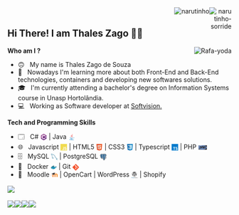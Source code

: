 <div align="right" margin="0px" padding="0px">
  <img align="right" width="50" height="50" alt="narutinho-sorridente" src="https://freight.cargo.site/w/1080/i/e995cdbeeaf928355de6243e6ec309e640589e2f8b2e5cbe0e7f4bc4f0284a2a/naruto_walk_GIF.gif">

  <img widht="50" height="50" alt="narutinho" src="https://media2.giphy.com/media/XbPW7ZsiGCiyznhnIm/200.gif">
  
</div>
 
## Hi There! I am Thales Zago 👋🏻  

<img align="right" alt="Rafa-yoda" src="https://media.discordapp.net/attachments/795333223180927007/887777182586392656/ezgif.com-gif-maker.gif?width=150&height=150"> 
<div>
  <b> Who am I ? </b> <br>
  <ul>
    <li> 🙃 &nbsp; My name is Thales Zago de Souza </li>
    <li> 🤯 &nbsp; Nowadays I'm learning more about both Front-End and Back-End technologies, containers and developing new softwares solutions. </li>
    <li> 🎓 &nbsp; I'm currently attending a bachelor's degree on Information Systems course in Unasp Hortolândia. </li>
    <li> 💻 &nbsp; Working as Software developer at <a href="https://www.linkedin.com/company/softvision-br/mycompany/"> Softvision. </a> </li>
  </ul>
  <b> Tech and Programming Skills </b> <br>
  <ul>
    <li> 🗔 &nbsp; C# 
      <img align="center" alt="thales-Csharp" height="15" width="15" src="https://raw.githubusercontent.com/devicons/devicon/master/icons/csharp/csharp-original.svg"> 
      | Java 
      <img align="center" alt="thales-Csharp" height="15" width="15" src="https://raw.githubusercontent.com/devicons/devicon/master/icons/java/java-original.svg"> </li>
    <li> 🌐 &nbsp; Javascript 
      <img align="center" alt="thales-Js" height="15px" width="15px" src="https://raw.githubusercontent.com/devicons/devicon/master/icons/javascript/javascript-plain.svg?"> 
      | HTML5 
      <img align="center" alt="thales-HTML" height="15" width="15" src="https://raw.githubusercontent.com/devicons/devicon/master/icons/html5/html5-original.svg"> 
      | CSS3 
      <img align="center" alt="thales-CSS" height="15" width="15" src="https://raw.githubusercontent.com/devicons/devicon/master/icons/css3/css3-original.svg"> 
      | Typescript 
      <img align="center" alt="thales-Ts" height="15" width="15" src="https://raw.githubusercontent.com/devicons/devicon/master/icons/typescript/typescript-plain.svg"> 
      | PHP 
      <img align="center" alt="thales-Python" height="20" width="20" src="https://raw.githubusercontent.com/devicons/devicon/master/icons/php/php-original.svg">  
    </li>
    <li> 🗄️ &nbsp; MySQL 
      <img align="center" alt="thales-Python" height="15" width="15" src="https://raw.githubusercontent.com/devicons/devicon/master/icons/mysql/mysql-original.svg"> 
      | PostgreSQL 
      <img align="center" alt="thales-Python" height="15" width="15" src="https://raw.githubusercontent.com/devicons/devicon/master/icons/postgresql/postgresql-original.svg">   
   </li>
    <li> 🔧 &nbsp; Docker 
      <img align="center" alt="thales-Python" height="15" width="15" src="https://raw.githubusercontent.com/devicons/devicon/master/icons/docker/docker-original.svg"> 
      | Git 
      <img align="center" alt="thales-Python" height="15" width="15" src="https://raw.githubusercontent.com/devicons/devicon/master/icons/git/git-original.svg"> 
    </li>
    <li> 🛒 &nbsp; Moodle 
      <img align="center" alt="thales-Python" height="15" width="15" src="https://raw.githubusercontent.com/devicons/devicon/master/icons/moodle/moodle-original.svg">  
      | OpenCart 
      | WordPress 
      <img align="center" alt="thales-Python" height="15" width="15" src="https://raw.githubusercontent.com/devicons/devicon/master/icons/wordpress/wordpress-original.svg"> 
      | Shopify   
    </li>
  </ul>
 
  <a href="https://github.com/ThalesZago">
    <img align="center" width="588px" src="https://github-readme-stats.vercel.app/api?username=ThalesZago&show_icons=true&theme=github_dark&include_all_commits=true&count_private=true"/> 
  </a> 
  
</div>
<br>

<div> 
 
   <a href="https://www.youtube.com/channel/UCrERo6XYxEG_7eDMhOIACCw" target="_blank">
     <img align="left" src="https://img.shields.io/badge/YouTube-FF0000?style=for-the-badge&logo=youtube&logoColor=white" target="_blank">
  </a>   

   <a href="https://instagram.com/zago.thales" target="_blank">
     <img src="https://img.shields.io/badge/-Instagram-%23E4405F?style=for-the-badge&logo=instagram&logoColor=white" align="left" target="_blank">
  </a>

   <a href="https://www.linkedin.com/in/thales-de-souza-091900150/" target="_blank">
     <img  align="left" src="https://img.shields.io/badge/-LinkedIn-%230077B5?style=for-the-badge&logo=linkedin&logoColor=white" target="_blank">
  </a>

   <a href = "mailto:thaleszago@outlook.com">
     <img align="left" src="https://img.shields.io/badge/Microsoft_Outlook-0078D4?style=for-the-badge&logo=microsoft-outlook&logoColor=white" target="_blank">
  </a>
 
</div>
